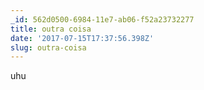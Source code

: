 ```yaml
---
_id: 562d0500-6984-11e7-ab06-f52a23732277
title: outra coisa
date: '2017-07-15T17:37:56.398Z'
slug: outra-coisa
---
```

uhu
